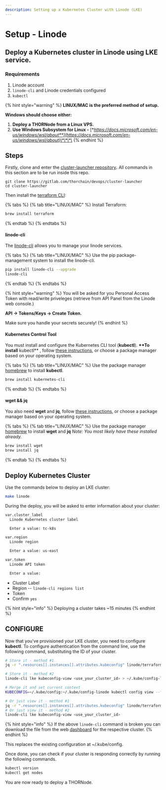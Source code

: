 ```yaml
---
description: Setting up a Kubernetes Cluster with Linode (LKE)
---
```


# Setup - Linode

## **Deploy a Kubernetes cluster in Linode using LKE service.**

### **Requirements**

1. Linode account
2. `linode-cli` and Linode credentials configured
3. `kubectl`

{% hint style="warning" %}
**LINUX/MAC is the preferred method of setup.**

**Windows should choose either:**

1. **Deploy a THORNode from a Linux VPS.**
2. **Use Windows Subsystem for Linux -** [**https://docs.microsoft.com/en-us/windows/wsl/about**](https://docs.microsoft.com/en-us/windows/wsl/about)\*\*\*\*
{% endhint %}

## **Steps**

Firstly, clone and enter the [cluster-launcher repository](https://gitlab.com/thorchain/devops/cluster-launcher)**.** All commands in this section are to be run inside this repo.

```text
git clone https://gitlab.com/thorchain/devops/cluster-launcher
cd cluster-launcher
```

Then install the [terraform CLI](https://www.terraform.io):

{% tabs %}
{% tab title="LINUX/MAC" %}
Install Terraform:

```bash
brew install terraform
```
{% endtab %}
{% endtabs %}

#### **linode-cli**

The [linode-cli](https://github.com/linode/linode-cli#installation) allows you to manage your linode services.

{% tabs %}
{% tab title="LINUX/MAC" %}
Use the pip package-management system to install the linode-cli.

```bash
pip install linode-cli --upgrade
linode-cli
```
{% endtab %}
{% endtabs %}

{% hint style="warning" %}
You will be asked for you Personal Access Token with read/write priveleges \(retrieve from API Panel from the Linode web console.\)

**API -&gt; Tokens/Keys -&gt; Create Token.**

Make sure you handle your secrets securely!
{% endhint %}

#### Kubernetes Control Tool

You must install and configure the Kubernetes CLI tool \(**kubectl**\). **\*\*To install** kubectl\*\* , follow [these instructions](https://kubernetes.io/docs/tasks/tools/install-kubectl/), or choose a package manager based on your operating system.

{% tabs %}
{% tab title="LINUX/MAC" %}
Use the package manager [homebrew](https://formulae.brew.sh/) to install **kubectl**.

```bash
brew install kubernetes-cli
```
{% endtab %}
{% endtabs %}

#### **wget && jq**

You also need **wget** and **jq**, follow [these instructions](https://www.gnu.org/software/wget/), or choose a package manager based on your operating system.

{% tabs %}
{% tab title="LINUX/MAC" %}
Use the package manager [homebrew](https://formulae.brew.sh/) to install **wget** and **jq** _Note: You most likely have these installed already._

```bash
brew install wget
brew install jq
```
{% endtab %}
{% endtabs %}

## **Deploy Kubernetes Cluster**

Use the commands below to deploy an LKE cluster:

```bash
make linode
```

During the deploy, you will be asked to enter information about your cluster:

```bash
var.cluster_label
  Linode Kubernetes cluster label

  Enter a value: tc-k8s

var.region
  Linode region

  Enter a value: us-east

var.token
  Linode API token

  Enter a value:
```

* Cluster Label
* Region -- `linode-cli regions list`
* Token
* Confirm `yes`

{% hint style="info" %}
Deploying a cluster takes ~15 minutes
{% endhint %}

## CONFIGURE

Now that you've provisioned your LKE cluster, you need to configure **kubectl**. To configure authentication from the command line, use the following command, substituting the ID of your cluster.

```bash
# Store it - method #1
jq -r ".resources[].instances[].attributes.kubeconfig" linode/terraform.tfstate | base64 -D > ~/.kube/config-linode

# Store it - method #2
linode-cli lke kubeconfig-view <use_your_cluster_id> > ~/.kube/config-linode

# Merge it and set current context
KUBECONFIG=~/.kube/config:~/.kube/config-linode kubectl config view --flatten > ~/.kube/tmpcfg && mv -f ~/.kube/tmpcfg ~/.kube/config && kubectl config use-context $(kubectl config current-context --kubeconfig=~/.kube/config-linode)

# Or just view it - method #1
jq -r ".resources[].instances[].attributes.kubeconfig" linode/terraform.tfstate | base64 -D
# Or just view it - method #2
linode-cli lke kubeconfig-view <use_your_cluster_id>
```

{% hint style="info" %}
If the above `linode-cli` command is broken you can download the file from the web [dashboard](https://cloud.linode.com/kubernetes/clusters) for the respective cluster.
{% endhint %}

This replaces the existing configuration at ~/.kube/config.

Once done, you can check if your cluster is responding correctly by running the following commands.

```bash
kubectl version
kubectl get nodes
```

You are now ready to deploy a THORNode.

